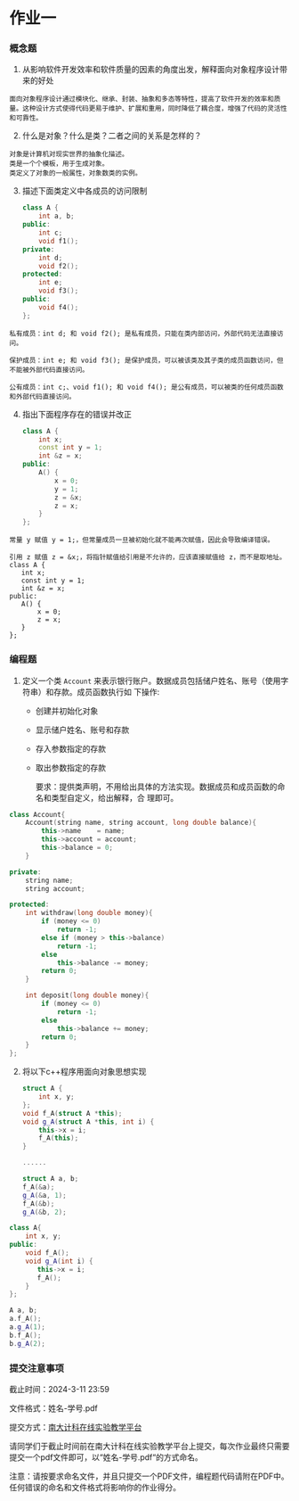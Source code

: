 # 作业一

### 概念题

1. 从影响软件开发效率和软件质量的因素的角度出发，解释面向对象程序设计带来的好处
```
面向对象程序设计通过模块化、继承、封装、抽象和多态等特性，提高了软件开发的效率和质量。这种设计方式使得代码更易于维护、扩展和重用，同时降低了耦合度，增强了代码的灵活性和可靠性。
```
2. 什么是对象？什么是类？二者之间的关系是怎样的？
```
对象是计算机对现实世界的抽象化描述。
类是一个个模板，用于生成对象。
类定义了对象的一般属性，对象数类的实例。
```

3. 描述下面类定义中各成员的访问限制
   ```C++
   class A {
       int a, b;
   public:
       int c;
       void f1();
   private:
       int d;
       void f2();
   protected:
       int e;
       void f3();
   public:
       void f4();
   };
   ```
```
私有成员：int d; 和 void f2(); 是私有成员，只能在类内部访问，外部代码无法直接访问。

保护成员：int e; 和 void f3(); 是保护成员，可以被该类及其子类的成员函数访问，但不能被外部代码直接访问。

公有成员：int c;、void f1(); 和 void f4(); 是公有成员，可以被类的任何成员函数和外部代码直接访问。
```


4. 指出下面程序存在的错误并改正
   ```C++
   class A {
       int x;
       const int y = 1;
       int &z = x;
   public:
       A() {
           x = 0;
           y = 1;
           z = &x;
           z = x;
       }
   };
   ```
```
常量 y 赋值 y = 1;，但常量成员一旦被初始化就不能再次赋值，因此会导致编译错误。

引用 z 赋值 z = &x;，将指针赋值给引用是不允许的，应该直接赋值给 z，而不是取地址。
class A {
   int x;
   const int y = 1;
   int &z = x;
public:
   A() {
       x = 0;
       z = x;
   }
};
```

### 编程题

1. 定义一个类 `Account` 来表示银行账户。数据成员包括储户姓名、账号（使用字符串）和存款。成员函数执行如
   下操作:

   - 创建并初始化对象

   - 显示储户姓名、账号和存款

   - 存入参数指定的存款

   - 取出参数指定的存款

     要求：提供类声明，不用给出具体的方法实现。数据成员和成员函数的命名和类型自定义，给出解释，合
     理即可。
```C++
class Account{
    Account(string name, string account, long double balance){
        this->name    = name;
        this->account = account;
        this->balance = 0;
    }

private:
    string name;
    string account;

protected:
    int withdraw(long double money){
        if (money <= 0)
            return -1;
        else if (money > this->balance)
            return -1;
        else
            this->balance -= money;
        return 0;
    }

    int deposit(long double money){
        if (money <= 0)
            return -1;
        else
            this->balance += money;
        return 0;
    }
};
```


2. 将以下c++程序用面向对象思想实现
   ```C++
   struct A {
       int x, y;
   };
   void f_A(struct A *this);
   void g_A(struct A *this, int i) {
       this->x = i;
       f_A(this);
   }

   ......

   struct A a, b;
   f_A(&a);
   g_A(&a, 1);
   f_A(&b);
   g_A(&b, 2);
   ```
```C++
class A{
    int x, y;
public:
    void f_A();
    void g_A(int i) {
       this->x = i;
       f_A();
    }
};

A a, b;
a.f_A();
a.g_A(1);
b.f_A();
b.g_A(2);

```


### 提交注意事项

截止时间：2024-3-11 23:59

文件格式：姓名-学号.pdf

提交方式：[南大计科在线实验教学平台](https://cslab-cms.nju.edu.cn/)

请同学们于截⽌时间前在南大计科在线实验教学平台上提交，每次作业最终只需要提交⼀个pdf⽂件即可，以“姓名-学号.pdf“的⽅式命名。

注意：请按要求命名文件，并且只提交一个PDF文件，编程题代码请附在PDF中。任何错误的命名和文件格式将影响你的作业得分。
